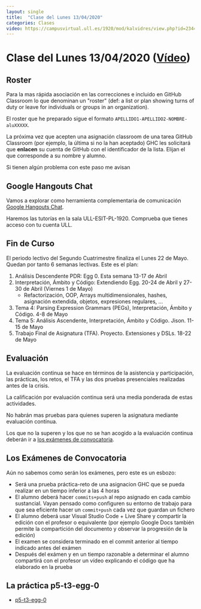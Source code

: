 ```yaml
---
layout: single
title:  "Clase del Lunes 13/04/2020"
categories: Clases
video: https://campusvirtual.ull.es/1920/mod/kalvidres/view.php?id=234444
---
```


# Clase del Lunes 13/04/2020  ([Vídeo]({{page.video}}))

## Roster

Para la mas rápida asociación en las correcciones e incluido en GitHub Classroom lo que denominan un "roster" (def: a list or plan showing turns of duty or leave for individuals or groups in an organization). 

El roster  que he preparado sigue el formato 
`APELLIDO1-APELLIDO2-NOMBRE-aluXXXXX`.

La próxima vez que acepten una asignación classroom de una tarea GitHub Classroom (por ejemplo, la última si no la han aceptado)  GHC les solicitará que **enlacen** su cuenta de GitHub con el identificador de la lista. Elijan el que corresponde a su nombre y alumno.

Si tienen algún problema con este paso me avisan

## Google Hangouts Chat

Vamos a explorar como herramienta complementaria de comunicación [Google Hangouts Chat]({{site.baseurl}}/tema0-introduccion-a-pl/practicas/hangoutschat/). 

Haremos las tutorías en la sala ULL-ESIT-PL-1920. Comprueba que tienes acceso con tu cuenta ULL.


## Fin de Curso

El periodo lectivo del Segundo Cuatrimestre finaliza el Lunes 22 de Mayo.
Quedan por tanto 6 semanas lectivas. Este es el plan:

1. Análisis Descendente PDR: Egg 0. Esta semana 13-17 de Abril
2. Interpretación, Ámbito y Código: Extendiendo Egg. 20-24 de Abril y 27-30 de Abril (Viernes 1 de Mayo)
   * Refactorización, OOP, Arrays multidimensionales, hashes, asignación extendida, objetos, expresiones regulares, ... 
3. Tema 4: Parsing Expression Grammars (PEGs), Interpretación, Ámbito y Código. 4-8 de Mayo
4. Tema 5: Análisis Ascendente, Interpretación, Ámbito y Código. Jison. 11-15 de Mayo
5. Trabajo Final de Asignatura (TFA). Proyecto. Extensiones y DSLs. 18-22 de Mayo

## Evaluación

La evaluación continua se hace en términos de la asistencia y participación, las prácticas, los retos, el TFA  y las dos pruebas presenciales realizadas antes de la crisis.

La calificación por evaluación continua será una media ponderada de estas actividades.

No habrán mas pruebas para quienes superen la asignatura mediante evaluación contínua.

Los que no la superen y los que no se han acogido a la evaluación continua deberán ir a [los exámenes de convocatoria]({{site.baseurl}}/timetables.html#ex%C3%A1menes-de-convocatoria).

## Los Exámenes de Convocatoria

Aún no sabemos como serán los exámenes, pero este es un esbozo:

- Será una prueba práctica-reto de una asignacion GHC que se pueda realizar en un tiempo inferior a las 4 horas
- El alumno deberá hacer `commits+push` al repo asignado en cada cambio sustancial. Vayan pensado como configuren su entorno de trabajo  para que sea eficiente hacer un `commit+push` cada vez que guardan un fichero
- El alumno deberá usar Visual Studio Code + Live Share y compartir la edición con el profesor o equivalente (por ejemplo Google Docs también permite la compartición del documento y observar la progresión de la edición)
- El examen se considera terminado en el commit anterior al tiempo indicado antes del exámen
- Después del exámen y en un tiempo razonable a determinar el alumno compartirá con el profesor un vídeo explicando el código que ha elaborado en la prueba

## La práctica p5-t3-egg-0

* [p5-t3-egg-0]({{site.baseurl}}/tema3-analisis-descendente-predictivo-recursivo/practicas/p5-t3-egg-0/)